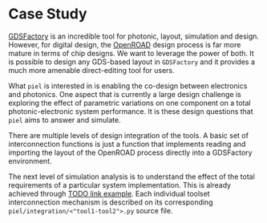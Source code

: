 # Case Study

[GDSFactory](https://github.com/gdsfactory/gdsfactory) is an incredible tool for photonic, layout, simulation and design. However, for digital design, the [OpenROAD](https://github.com/The-OpenROAD-Project) design process is far more mature in terms of chip designs. We want to leverage the power of both. It is possible to design any GDS-based layout in `GDSFactory` and it provides a much more amenable direct-editing tool for users.

What `piel` is interested in is enabling the co-design between electronics and photonics. One aspect that is currently a large design challenge is exploring the effect of parametric variations on one component on a total photonic-electronic system performance. It is these design questions that `piel` aims to answer and simulate.

There are multiple levels of design integration of the tools. A basic set of interconnection functions is just a function that implements reading and importing the layout of the OpenROAD process directly into a GDSFactory environment.

The next level of simulation analysis is to understand the effect of the total requirements of a particular system implementation. This is already achieved through [TODO link example](). Each individual toolset interconnection mechanism is described on its corresponding `piel/integration/<"tool1-tool2">.py` source file.
